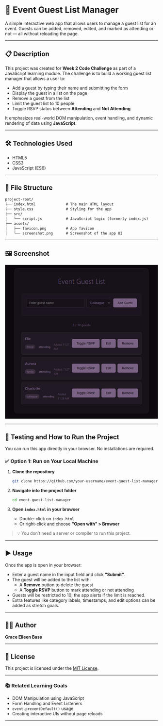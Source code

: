 # 🎉 Event Guest List Manager

A simple interactive web app that allows users to manage a guest list for an event. Guests can be added, removed, edited, and marked as attending or not — all without reloading the page.

---

## 📋 Description

This project was created for **Week 2 Code Challenge** as part of a JavaScript learning module. The challenge is to build a working guest list manager that allows a user to:

- Add a guest by typing their name and submitting the form
- Display the guest in a list on the page
- Remove a guest from the list
- Limit the guest list to 10 people
- Toggle RSVP status between **Attending** and **Not Attending**

It emphasizes real-world DOM manipulation, event handling, and dynamic rendering of data using **JavaScript**.

---

## 🛠️ Technologies Used

- HTML5
- CSS3
- JavaScript (ES6)

---

## 📁 File Structure

```
project-root/
├── index.html              # The main HTML layout
├── style.css               # Styling for the app
├── src/
│   └── script.js           # JavaScript logic (formerly index.js)
├── assets/
│   ├── favicon.png         # App favicon
│   └── screenshot.png      # Screenshot of the app UI

```

---

## 🖼️ Screenshot

![Screenshot](./assets/Screenshot%202025-06-17%20112905.png)

---

## 🧪 Testing and How to Run the Project

You can run this app directly in your browser. No installations are required.

### ✅ Option 1: Run on Your Local Machine

1. **Clone the repository**

   ```bash
   git clone https://github.com/your-username/event-guest-list-manager.git
   ```

2. **Navigate into the project folder**

   ```bash
   cd event-guest-list-manager
   ```

3. **Open `index.html` in your browser**
   - Double-click on `index.html`
   - Or right-click and choose **"Open with" > Browser**

> 💡 You don’t need a server or compiler to run this project.

---

## ▶️ Usage

Once the app is open in your browser:

- Enter a guest name in the input field and click **"Submit"**.
- The guest will be added to the list with:
  - A **Remove** button to delete the guest
  - A **Toggle RSVP** button to mark attending or not attending
- Guests will be restricted to 10; the app alerts if the limit is reached.
- Extra features like category labels, timestamps, and edit options can be added as stretch goals.

---

## 👩‍💻 Author

**Grace Eileen Bass**

---

## 📝 License

This project is licensed under the [MIT License](LICENSE).

---

### 📚 Related Learning Goals

- DOM Manipulation using JavaScript
- Form Handling and Event Listeners
- `event.preventDefault()` usage
- Creating interactive UIs without page reloads

---
